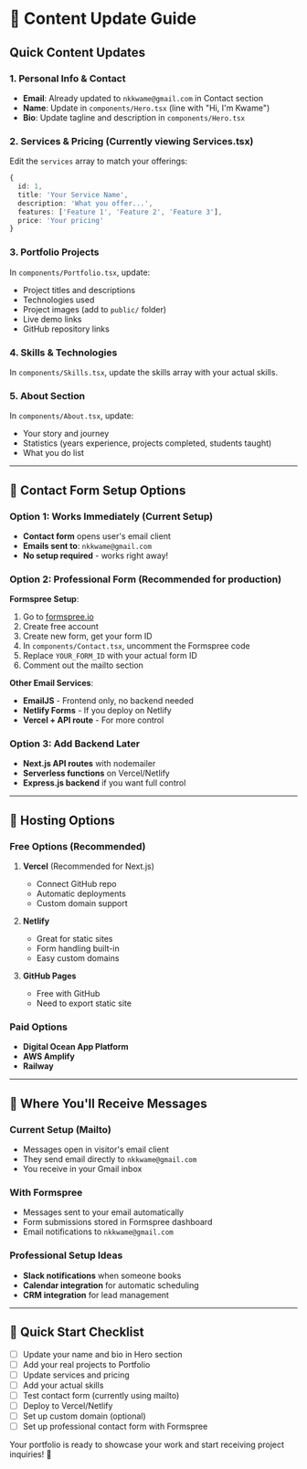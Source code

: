 # 📝 Content Update Guide

## Quick Content Updates

### 1. **Personal Info & Contact**
- **Email**: Already updated to `nkkwame@gmail.com` in Contact section
- **Name**: Update in `components/Hero.tsx` (line with "Hi, I'm Kwame")
- **Bio**: Update tagline and description in `components/Hero.tsx`

### 2. **Services & Pricing** (Currently viewing Services.tsx)
Edit the `services` array to match your offerings:

```typescript
{
  id: 1,
  title: 'Your Service Name',
  description: 'What you offer...',
  features: ['Feature 1', 'Feature 2', 'Feature 3'],
  price: 'Your pricing'
}
```

### 3. **Portfolio Projects**
In `components/Portfolio.tsx`, update:
- Project titles and descriptions
- Technologies used
- Project images (add to `public/` folder)
- Live demo links
- GitHub repository links

### 4. **Skills & Technologies**
In `components/Skills.tsx`, update the skills array with your actual skills.

### 5. **About Section**
In `components/About.tsx`, update:
- Your story and journey
- Statistics (years experience, projects completed, students taught)
- What you do list

---

## 📧 Contact Form Setup Options

### **Option 1: Works Immediately (Current Setup)**
- **Contact form** opens user's email client
- **Emails sent to**: `nkkwame@gmail.com`
- **No setup required** - works right away!

### **Option 2: Professional Form (Recommended for production)**
**Formspree Setup**:
1. Go to [formspree.io](https://formspree.io)
2. Create free account
3. Create new form, get your form ID
4. In `components/Contact.tsx`, uncomment the Formspree code
5. Replace `YOUR_FORM_ID` with your actual form ID
6. Comment out the mailto section

**Other Email Services**:
- **EmailJS** - Frontend only, no backend needed
- **Netlify Forms** - If you deploy on Netlify
- **Vercel + API route** - For more control

### **Option 3: Add Backend Later**
- **Next.js API routes** with nodemailer
- **Serverless functions** on Vercel/Netlify
- **Express.js backend** if you want full control

---

## 🚀 Hosting Options

### **Free Options (Recommended)**
1. **Vercel** (Recommended for Next.js)
   - Connect GitHub repo
   - Automatic deployments
   - Custom domain support

2. **Netlify**
   - Great for static sites
   - Form handling built-in
   - Easy custom domains

3. **GitHub Pages**
   - Free with GitHub
   - Need to export static site

### **Paid Options**
- **Digital Ocean App Platform**
- **AWS Amplify**
- **Railway**

---

## 📱 Where You'll Receive Messages

### **Current Setup (Mailto)**
- Messages open in visitor's email client
- They send email directly to `nkkwame@gmail.com`
- You receive in your Gmail inbox

### **With Formspree**
- Messages sent to your email automatically
- Form submissions stored in Formspree dashboard
- Email notifications to `nkkwame@gmail.com`

### **Professional Setup Ideas**
- **Slack notifications** when someone books
- **Calendar integration** for automatic scheduling
- **CRM integration** for lead management

---

## 🎯 Quick Start Checklist

- [ ] Update your name and bio in Hero section
- [ ] Add your real projects to Portfolio
- [ ] Update services and pricing
- [ ] Add your actual skills
- [ ] Test contact form (currently using mailto)
- [ ] Deploy to Vercel/Netlify
- [ ] Set up custom domain (optional)
- [ ] Set up professional contact form with Formspree

Your portfolio is ready to showcase your work and start receiving project inquiries! 🚀
